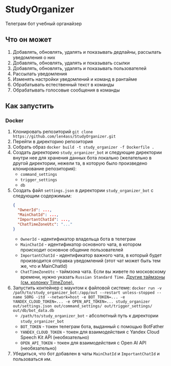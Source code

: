 # StudyOrganizer

Телеграм бот учебный органайзер

## Что он может
1) Добавлять, обновлять, удалять и показывать дедлайны, рассылать уведомления о них
2) Добавлять, обновлять, удалять и показывать ссылки
3) Добавлять, обновлять, удалять и показывать пользователей
4) Рассылать уведомления 
5) Изменять настройки уведомлений и команд в рантайме
6) Обрабатывать естественный текст в команды
7) Обрабатывать голосовые сообщения в команды 

## Как запустить

### Docker
1. Клонировать репозиторий `git clone https://github.com/len4ass/StudyOrganizer.git`
2. Перейти в директорию репозитория 
2. Собрать образ `docker build -t study_organizer -f Dockerfile .`
3. Создать директорию `study_organizer_bot` и следующие директории внутри нее для хранения данных бота локально (желательно в другой директории, нежели та, в которую было произведено клонирование репозитория):
   * `command_settings`
   * `trigger_settings`
   * `db`
4. Создать файл `settings.json` в директории `study_organizer_bot` с следующим содержимым:
    ```json
    {
      "OwnerId": ...,
      "MainChatId": ...,
      "ImportantChatId": ...,
      "ChatTimeZoneUtc": "..."
    }
    ```
   * `OwnerId` - идентификатор владельца бота в телеграм
   * `MainChatId` - идентификатор основного чата, в котором происходит основное общение пользователей
   * `ImportantChatId` - идентификатор важного чата, в который будет производится отправка уведомлений (этот чат может быть тем же, что и MainChatId)
   * `ChatTimeZoneUtc` - таймзона чата. Если вы живете по московскому времени, нужно указать `Russian Standard Time`. [Другие таймзоны (см. колонку TimeZone).](https://learn.microsoft.com/en-us/windows-hardware/manufacture/desktop/default-time-zones?view=windows-11)
5. Запустить контейнер с маунтом к файловой системе:
   `docker run -v /path/to/study_organizer_bot:/app/out --restart unless-stopped --name SORG -itd --network=host -e BOT_TOKEN=... -e YANDEX_CLOUD_TOKEN=... -e OPEN_API_TOKEN=... study_organizer out/settings.json out/command_settings/ out/trigger_settings/ out/db/bot_data.db`
   * `/path/to/study_organizer_bot` - абсолютный путь к директории `study_organizer_bot`
   * `BOT_TOKEN` - токен телеграм бота, выданный с помощью BotFather
   * `YANDEX_CLOUD_TOKEN` - токен для взаимодействия с Yandex Cloud Speech Kit API (необязательно)
   * `OPEN_API_TOKEN` - токен для взаимодействия с Open AI API (необязательно)
6. Убедиться, что бот добавлен в чаты `MainChatId` и `ImportantChatId` и пользоваться им.
